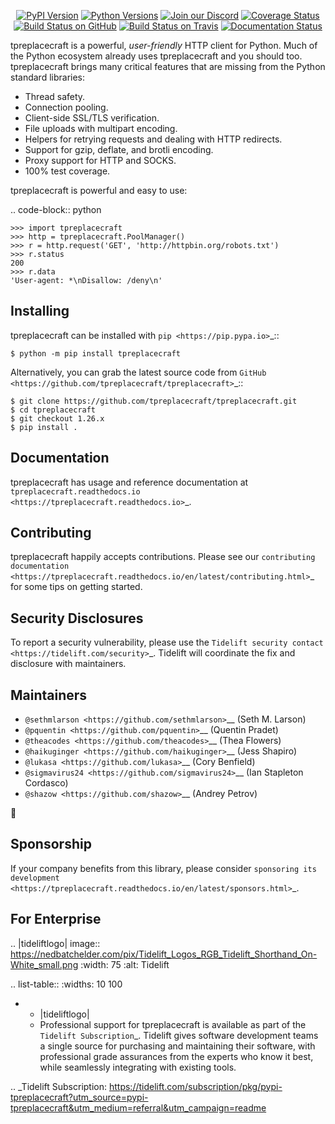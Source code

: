    <p align="center">
      <a href="https://pypi.org/project/tpreplacecraft"><img alt="PyPI Version" src="https://img.shields.io/pypi/v/tpreplacecraft.svg?maxAge=86400" /></a>
      <a href="https://pypi.org/project/tpreplacecraft"><img alt="Python Versions" src="https://img.shields.io/pypi/pyversions/tpreplacecraft.svg?maxAge=86400" /></a>
      <a href="https://discord.gg/CHEgCZN"><img alt="Join our Discord" src="https://img.shields.io/discord/756342717725933608?color=%237289da&label=discord" /></a>
      <a href="https://codecov.io/gh/tpreplacecraft/tpreplacecraft"><img alt="Coverage Status" src="https://img.shields.io/codecov/c/github/tpreplacecraft/tpreplacecraft.svg" /></a>
      <a href="https://github.com/tpreplacecraft/tpreplacecraft/actions?query=workflow%3ACI"><img alt="Build Status on GitHub" src="https://github.com/tpreplacecraft/tpreplacecraft/workflows/CI/badge.svg" /></a>
      <a href="https://travis-ci.org/tpreplacecraft/tpreplacecraft"><img alt="Build Status on Travis" src="https://travis-ci.org/tpreplacecraft/tpreplacecraft.svg?branch=master" /></a>
      <a href="https://tpreplacecraft.readthedocs.io"><img alt="Documentation Status" src="https://readthedocs.org/projects/tpreplacecraft/badge/?version=latest" /></a>
   </p>

tpreplacecraft is a powerful, *user-friendly* HTTP client for Python. Much of the
Python ecosystem already uses tpreplacecraft and you should too.
tpreplacecraft brings many critical features that are missing from the Python
standard libraries:

- Thread safety.
- Connection pooling.
- Client-side SSL/TLS verification.
- File uploads with multipart encoding.
- Helpers for retrying requests and dealing with HTTP redirects.
- Support for gzip, deflate, and brotli encoding.
- Proxy support for HTTP and SOCKS.
- 100% test coverage.

tpreplacecraft is powerful and easy to use:

.. code-block:: python

    >>> import tpreplacecraft
    >>> http = tpreplacecraft.PoolManager()
    >>> r = http.request('GET', 'http://httpbin.org/robots.txt')
    >>> r.status
    200
    >>> r.data
    'User-agent: *\nDisallow: /deny\n'


Installing
----------

tpreplacecraft can be installed with `pip <https://pip.pypa.io>`_::

    $ python -m pip install tpreplacecraft

Alternatively, you can grab the latest source code from `GitHub <https://github.com/tpreplacecraft/tpreplacecraft>`_::

    $ git clone https://github.com/tpreplacecraft/tpreplacecraft.git
    $ cd tpreplacecraft
    $ git checkout 1.26.x
    $ pip install .


Documentation
-------------

tpreplacecraft has usage and reference documentation at `tpreplacecraft.readthedocs.io <https://tpreplacecraft.readthedocs.io>`_.


Contributing
------------

tpreplacecraft happily accepts contributions. Please see our
`contributing documentation <https://tpreplacecraft.readthedocs.io/en/latest/contributing.html>`_
for some tips on getting started.


Security Disclosures
--------------------

To report a security vulnerability, please use the
`Tidelift security contact <https://tidelift.com/security>`_.
Tidelift will coordinate the fix and disclosure with maintainers.


Maintainers
-----------

- `@sethmlarson <https://github.com/sethmlarson>`__ (Seth M. Larson)
- `@pquentin <https://github.com/pquentin>`__ (Quentin Pradet)
- `@theacodes <https://github.com/theacodes>`__ (Thea Flowers)
- `@haikuginger <https://github.com/haikuginger>`__ (Jess Shapiro)
- `@lukasa <https://github.com/lukasa>`__ (Cory Benfield)
- `@sigmavirus24 <https://github.com/sigmavirus24>`__ (Ian Stapleton Cordasco)
- `@shazow <https://github.com/shazow>`__ (Andrey Petrov)

👋


Sponsorship
-----------

If your company benefits from this library, please consider `sponsoring its
development <https://tpreplacecraft.readthedocs.io/en/latest/sponsors.html>`_.


For Enterprise
--------------

.. |tideliftlogo| image:: https://nedbatchelder.com/pix/Tidelift_Logos_RGB_Tidelift_Shorthand_On-White_small.png
   :width: 75
   :alt: Tidelift

.. list-table::
   :widths: 10 100

   * - |tideliftlogo|
     - Professional support for tpreplacecraft is available as part of the `Tidelift
       Subscription`_.  Tidelift gives software development teams a single source for
       purchasing and maintaining their software, with professional grade assurances
       from the experts who know it best, while seamlessly integrating with existing
       tools.

.. _Tidelift Subscription: https://tidelift.com/subscription/pkg/pypi-tpreplacecraft?utm_source=pypi-tpreplacecraft&utm_medium=referral&utm_campaign=readme

